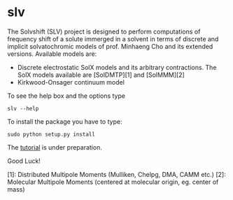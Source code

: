 slv
===

The Solvshift (SLV) project is designed to
perform computations of frequency shift
of a solute immerged in a solvent in terms of discrete and
implicit solvatochromic models of prof. Minhaeng Cho and its extended versions.
Available models are:
  * Discrete electrostatic SolX models and its arbitrary contractions.
    The SolX models available are [SolDMTP][1] and [SolMMM][2]
  * Kirkwood-Onsager continuum model

To see the help box and the options type
```
slv --help
```
To install the package you have to type:
```
sudo python setup.py install
```

The [tutorial](https://github.com/globulion/slv/edit/master/USAGE.md "Title") is under preparation. 

Good Luck!

  [1]: Distributed Multipole Moments (Mulliken, Chelpg, DMA, CAMM etc.)
  [2]: Molecular Multipole Moments (centered at molecular origin, eg. center of mass)
